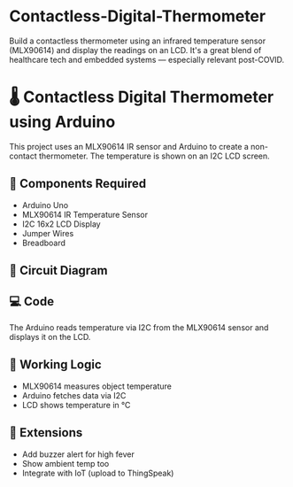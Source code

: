 # Contactless-Digital-Thermometer
Build a contactless thermometer using an infrared temperature sensor (MLX90614) and display the readings on an LCD. It's a great blend of healthcare tech and embedded systems — especially relevant post-COVID.

# 🌡️ Contactless Digital Thermometer using Arduino

This project uses an MLX90614 IR sensor and Arduino to create a non-contact thermometer. The temperature is shown on an I2C LCD screen.

## 🔧 Components Required
- Arduino Uno
- MLX90614 IR Temperature Sensor
- I2C 16x2 LCD Display
- Jumper Wires
- Breadboard

## 🔌 Circuit Diagram

## 💻 Code
The Arduino reads temperature via I2C from the MLX90614 sensor and displays it on the LCD.

## 🧠 Working Logic
- MLX90614 measures object temperature
- Arduino fetches data via I2C
- LCD shows temperature in °C

## 🚀 Extensions
- Add buzzer alert for high fever
- Show ambient temp too
- Integrate with IoT (upload to ThingSpeak)
